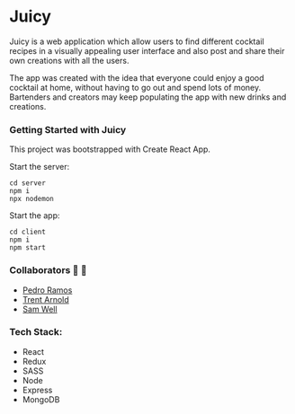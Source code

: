# Juicy

Juicy is a web application which allow users to find different cocktail recipes in a visually appealing user interface and also post and share their own creations with all the users.

The app was created with the idea that everyone could enjoy a good cocktail at home, without having to go out and spend lots of money. Bartenders and creators may keep populating the app with new drinks and creations.




### Getting Started with Juicy
This project was bootstrapped with Create React App.

Start the server:
```
cd server
npm i
npx nodemon
```
Start the app:
```
cd client
npm i
npm start
```
### Collaborators 🤝 🤝
- [Pedro Ramos](https://github.com/namaziay)
- [Trent Arnold](https://github.com/trentarnold)
- [Sam Well](https://github.com/swelch1)


### Tech Stack:
- React
- Redux
- SASS
- Node
- Express
- MongoDB
